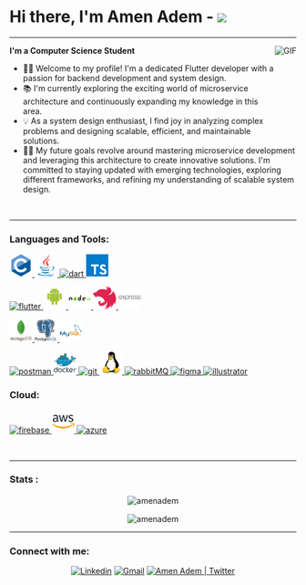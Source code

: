 # Hi there, I'm Amen Adem -  <img width="30px" src="https://media.tenor.com/images/3b388fe03da271d2674faf85eb7c3fcd/tenor.gif" />
<hr>   
<img align="right" alt="GIF" height="160px" src="https://media.giphy.com/media/du3J3cXyzhj75IOgvA/giphy.gif" />

**I'm a Computer Science Student**

- 👨‍💻 Welcome to my profile! I'm a dedicated Flutter developer with a passion for backend development and system design.
- 📚 I'm currently exploring the exciting world of microservice architecture and continuously expanding my knowledge in this area.
- 💡 As a system design enthusiast, I find joy in analyzing complex problems and designing scalable, efficient, and maintainable solutions.
- 💪🏼 My future goals revolve around mastering microservice development and leveraging this architecture to create innovative solutions. I'm committed to staying updated with emerging technologies, exploring different frameworks, and refining my understanding of scalable system design.
<br>
<hr>
<h3 align="left">Languages and Tools:</h3>
<p align="left"> 
<a href="https://www.cprogramming.com/" target="_blank" rel="noreferrer">
   <img src="https://raw.githubusercontent.com/devicons/devicon/master/icons/c/c-original.svg" alt="c" width="40" height="40"/>
    </a> 
<a>
 <a href="https://www.java.com" target="_blank" rel="noreferrer">
                    <img src="https://raw.githubusercontent.com/devicons/devicon/master/icons/java/java-original.svg" alt="java" width="40" height="40"/> 
                    </a>
</a>

 <a href="https://dart.dev" target="_blank" rel="noreferrer">
     <img src="https://www.vectorlogo.zone/logos/dartlang/dartlang-icon.svg" alt="dart" width="40" height="40"/>
      </a>
    <a href="https://www.typescriptlang.org/" target="_blank" rel="noreferrer"> 
                              <img src="https://raw.githubusercontent.com/devicons/devicon/master/icons/typescript/typescript-original.svg" alt="typescript" width="40" height="40"/> 
 </a>   
 </p>
 <p>
                      <a href="https://flutter.dev" target="_blank" rel="noreferrer">
              <img src="https://www.vectorlogo.zone/logos/flutterio/flutterio-icon.svg" alt="flutter" width="40" height="40"/>
               </a> 
               <a href="https://developer.android.com" target="_blank" rel="noreferrer"> 
<img src="https://raw.githubusercontent.com/devicons/devicon/master/icons/android/android-original-wordmark.svg" alt="android" width="40" height="40"/>
 </a> 
                 <a href="https://nodejs.org" target="_blank" rel="noreferrer">
                             <img src="https://raw.githubusercontent.com/devicons/devicon/master/icons/nodejs/nodejs-original-wordmark.svg" alt="nodejs" width="40" height="40"/> 
                             </a>
                <a href="https://nestjs.com/" target="_blank" rel="noreferrer">
                           <img src="https://raw.githubusercontent.com/devicons/devicon/master/icons/nestjs/nestjs-plain.svg" alt="nestjs" width="40" height="40"/>
                            </a>
                             <a href="https://expressjs.com" target="_blank" rel="noreferrer">
        <img src="https://raw.githubusercontent.com/devicons/devicon/master/icons/express/express-original-wordmark.svg" alt="express" width="40" height="40"/>
         </a> 
 </p>
 <p>
                             <a href="https://www.mongodb.com/" target="_blank" rel="noreferrer">
                       <img src="https://raw.githubusercontent.com/devicons/devicon/master/icons/mongodb/mongodb-original-wordmark.svg" alt="mongodb" width="40" height="40"/>
                        </a> 
                        <a href="https://www.postgresql.org" target="_blank" rel="noreferrer"> 
                             <img src="https://raw.githubusercontent.com/devicons/devicon/master/icons/postgresql/postgresql-original-wordmark.svg" alt="postgresql" width="40" height="40"/> 
                             </a> 
                             <a href="https://www.mysql.com/" target="_blank" rel="noreferrer">
                         <img src="https://raw.githubusercontent.com/devicons/devicon/master/icons/mysql/mysql-original-wordmark.svg" alt="mysql" width="40" height="40"/>
                          </a> 
 </p>
                           <a href="https://postman.com" target="_blank" rel="noreferrer"> 
                             <img src="https://www.vectorlogo.zone/logos/getpostman/getpostman-icon.svg" alt="postman" width="40" height="40"/>
                              </a> 
                                  <a href="https://www.docker.com/" target="_blank" rel="noreferrer"> 
      <img src="https://raw.githubusercontent.com/devicons/devicon/master/icons/docker/docker-original-wordmark.svg" alt="docker" width="40" height="40"/>
       </a> 
               <a href="https://git-scm.com/" target="_blank" rel="noreferrer">
                <img src="https://www.vectorlogo.zone/logos/git-scm/git-scm-icon.svg" alt="git" width="40" height="40"/>
                 </a> 
                          <a href="https://www.linux.org/" target="_blank" rel="noreferrer">
                     <img src="https://raw.githubusercontent.com/devicons/devicon/master/icons/linux/linux-original.svg" alt="linux" width="40" height="40"/>
                      </a> 
         <a href="https://www.rabbitmq.com" target="_blank" rel="noreferrer"> 
                              <img src="https://www.vectorlogo.zone/logos/rabbitmq/rabbitmq-icon.svg" alt="rabbitMQ" width="40" height="40"/> 
                              </a> 
                                 <a href="https://www.figma.com/" target="_blank" rel="noreferrer">
          <img src="https://www.vectorlogo.zone/logos/figma/figma-icon.svg" alt="figma" width="40" height="40"/>
           </a> 
           <a href="https://www.adobe.com/in/products/illustrator.html" target="_blank" rel="noreferrer">
                  <img src="https://www.vectorlogo.zone/logos/adobe_illustrator/adobe_illustrator-icon.svg" alt="illustrator" width="40" height="40"/>
                   </a> 
                   <p>
<h3 align="left">Cloud:</h3>
    <a href="https://firebase.google.com/" target="_blank" rel="noreferrer">
            <img src="https://www.vectorlogo.zone/logos/firebase/firebase-icon.svg" alt="firebase" width="40" height="40"/>
             </a> 
              <a href="https://aws.amazon.com" target="_blank" rel="noreferrer"> <img src="https://raw.githubusercontent.com/devicons/devicon/master/icons/amazonwebservices/amazonwebservices-original-wordmark.svg" alt="aws" width="40" height="40"/> 
 </a> 
 <a href="https://azure.microsoft.com/en-in/" target="_blank" rel="noreferrer">
  <img src="https://www.vectorlogo.zone/logos/microsoft_azure/microsoft_azure-icon.svg" alt="azure" width="40" height="40"/> 
  </a> 
   </p>
   <br>
   
   <hr>   
   <h3 align="left">Stats :</h3>
<div align="center">
 <p><img align="center" src="https://github-readme-streak-stats.herokuapp.com/?user=amenadem&theme=algolia&date_format=M%20j%5B%2C%20Y%5D" alt="amenadem" /></p>
<p><img align="center" src="https://github-readme-stats.vercel.app/api?username=amenadem&show_icons=true&locale=en" alt="amenadem" /></p>
 </div>
   <!-- 
   <picture> <img align="top" src="https://media.giphy.com/media/v1.Y2lkPTc5MGI3NjExMDNjNWI5ZmE3MWYyMTE2YWI3ODVkMjUyODU1OTAyOWFhYjVjMjM5ZSZlcD12MV9pbnRlcm5hbF9naWZzX2dpZklkJmN0PWc/mziedjqbdK8xnZAjYx/giphy.gif" width = 400px></picture>

<h3 align="left">Support:</h3>
<p><a href="https://www.buymeacoffee.com/amenadem"> <img align="left" src="https://cdn.buymeacoffee.com/buttons/v2/default-yellow.png" height="50" width="210" alt="amenadem" /></a></p><br><br> -->
<hr>     
<h3>Connect with me:</h3>
<p align="center">
  <a href="https://www.linkedin.com/in/amen-adem-1a4b321b3/"><img alt="Linkedin" title="Amen Adem Linkedin" src="https://img.shields.io/badge/LinkedIn-0077B5?style=for-the-badge&logo=linkedin&logoColor=white"></a>
 <a href="mailto:ademth22@gmail.com"><img alt="Gmail" title="adem amen Gmail" src="https://img.shields.io/badge/Gmail-D14836?style=for-the-badge&logo=gmail&logoColor=white"></a>
 <a href="https://twitter.com/amen_adem">
  <img alt="Amen Adem | Twitter" width="22px" src="https://cdn.jsdelivr.net/npm/simple-icons@v3/icons/twitter.svg" />
</a>
</p>
